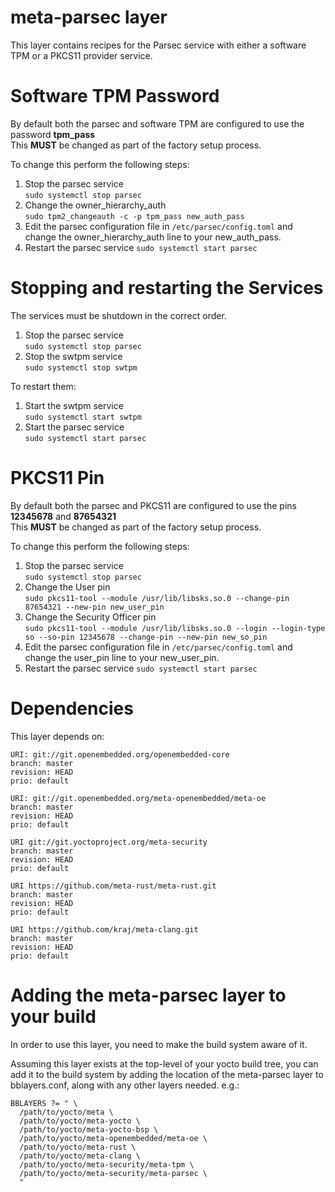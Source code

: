 meta-parsec layer
==============


This layer contains recipes for the Parsec service with either a software TPM or a PKCS11 provider service.


Software TPM Password
============

By default both the parsec and software TPM are configured to use the password **tpm_pass**  
This **MUST** be changed as part of the factory setup process.  

To change this perform the following steps:
1. Stop the parsec service  
```sudo systemctl stop parsec```
1. Change the owner_hierarchy_auth  
```sudo tpm2_changeauth -c -p tpm_pass new_auth_pass```
1. Edit the parsec configuration file in ```/etc/parsec/config.toml``` and change the owner_hierarchy_auth line to your new_auth_pass.
1. Restart the parsec service
```sudo systemctl start parsec```

Stopping and restarting the Services
============
The services must be shutdown in the correct order.

1. Stop the parsec service  
```sudo systemctl stop parsec```
1. Stop the swtpm service  
```sudo systemctl stop swtpm```

To restart them:

1. Start the swtpm service  
```sudo systemctl start swtpm```
1. Start the parsec service  
```sudo systemctl start parsec```

PKCS11 Pin
============

By default both the parsec and PKCS11 are configured to use the pins **12345678** and **87654321**  
This **MUST** be changed as part of the factory setup process.  

To change this perform the following steps:
1. Stop the parsec service  
```sudo systemctl stop parsec```
1. Change the User pin  
```sudo pkcs11-tool --module /usr/lib/libsks.so.0 --change-pin 87654321 --new-pin new_user_pin```
1. Change the Security Officer pin  
```sudo pkcs11-tool --module /usr/lib/libsks.so.0 --login --login-type so --so-pin 12345678 --change-pin --new-pin new_so_pin```
1. Edit the parsec configuration file in ```/etc/parsec/config.toml``` and change the user_pin line to your new_user_pin.
1. Restart the parsec service
```sudo systemctl start parsec```



Dependencies
============

This layer depends on:

    URI: git://git.openembedded.org/openembedded-core
    branch: master
    revision: HEAD
    prio: default

    URI: git://git.openembedded.org/meta-openembedded/meta-oe
    branch: master
    revision: HEAD
    prio: default

    URI git://git.yoctoproject.org/meta-security
    branch: master
    revision: HEAD
    prio: default

    URI https://github.com/meta-rust/meta-rust.git
    branch: master
    revision: HEAD
    prio: default

    URI https://github.com/kraj/meta-clang.git
    branch: master
    revision: HEAD
    prio: default


Adding the meta-parsec layer to your build
========================================

In order to use this layer, you need to make the build system aware of
it.

Assuming this layer exists at the top-level of your
yocto build tree, you can add it to the build system by adding the
location of the meta-parsec layer to bblayers.conf, along with any
other layers needed. e.g.:

    BBLAYERS ?= " \
      /path/to/yocto/meta \
      /path/to/yocto/meta-yocto \
      /path/to/yocto/meta-yocto-bsp \
      /path/to/yocto/meta-openembedded/meta-oe \
      /path/to/yocto/meta-rust \
      /path/to/yocto/meta-clang \
      /path/to/yocto/meta-security/meta-tpm \
      /path/to/yocto/meta-security/meta-parsec \
      "


